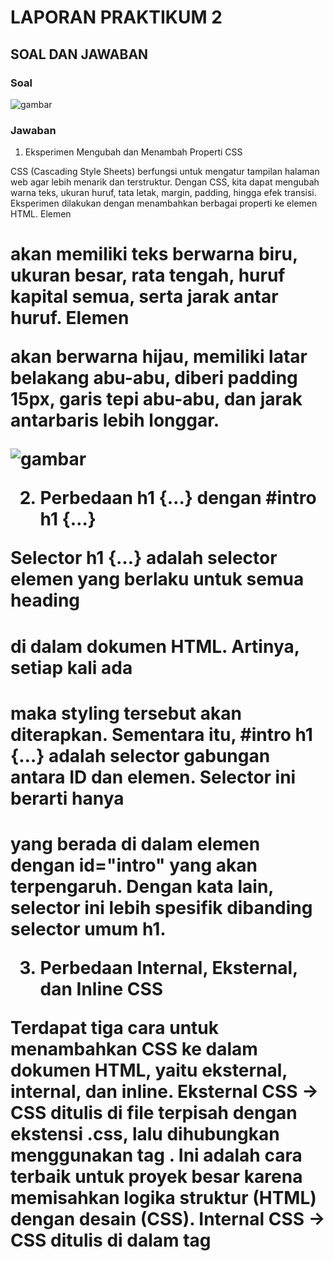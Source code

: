 # LAPORAN PRAKTIKUM 2

## SOAL DAN JAWABAN

### Soal
![gambar]()

### Jawaban
  1. Eksperimen Mengubah dan Menambah Properti CSS

CSS (Cascading Style Sheets) berfungsi untuk mengatur tampilan halaman web agar lebih menarik dan terstruktur. Dengan CSS, kita dapat mengubah warna teks, ukuran huruf, tata letak, margin, padding, hingga efek transisi. Eksperimen dilakukan dengan menambahkan berbagai properti ke elemen HTML. Elemen <h1> akan memiliki teks berwarna biru, ukuran besar, rata tengah, huruf kapital semua, serta jarak antar huruf. Elemen <p> akan berwarna hijau, memiliki latar belakang abu-abu, diberi padding 15px, garis tepi abu-abu, dan jarak antarbaris lebih longgar.

![gambar]()

2. Perbedaan h1 {…} dengan #intro h1 {…}

Selector h1 {…} adalah selector elemen yang berlaku untuk semua heading <h1> di dalam dokumen HTML. Artinya, setiap kali ada <h1> maka styling tersebut akan diterapkan. Sementara itu, #intro h1 {…} adalah selector gabungan antara ID dan elemen. Selector ini berarti hanya <h1> yang berada di dalam elemen dengan id="intro" yang akan terpengaruh. Dengan kata lain, selector ini lebih spesifik dibanding selector umum h1.


3. Perbedaan Internal, Eksternal, dan Inline CSS

Terdapat tiga cara untuk menambahkan CSS ke dalam dokumen HTML, yaitu eksternal, internal, dan inline. Eksternal CSS → CSS ditulis di file terpisah dengan ekstensi .css, lalu dihubungkan menggunakan tag <link>. Ini adalah cara terbaik untuk proyek besar karena memisahkan logika struktur (HTML) dengan desain (CSS). Internal CSS → CSS ditulis di dalam tag <style> yang diletakkan pada bagian <head>. Cara ini baik untuk styling sederhana yang hanya berlaku di satu halaman. Inline CSS → CSS ditulis langsung di dalam atribut style pada elemen HTML. Cara ini hanya cocok untuk uji coba cepat karena sulit dikelola dalam proyek besar.


4. Perbedaan ID dan Class dalam CSS

Selector ID (#id) dan selector Class (.class) memiliki fungsi yang berbeda. ID → digunakan untuk elemen unik. Dalam satu halaman, sebaiknya hanya ada satu elemen dengan ID tertentu. Class → dapat digunakan berulang kali pada banyak elemen. Cocok untuk mengatur sekelompok elemen dengan gaya yang sama. Ketika sebuah elemen HTML memiliki ID dan Class sekaligus, maka jika keduanya memiliki aturan CSS berbeda, aturan dari ID yang akan ditampilkan. Hal ini karena spesifisitas selector ID lebih tinggi dibanding Class.
